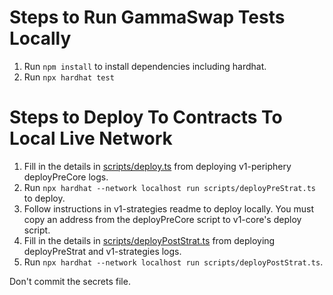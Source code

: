 # Steps to Run GammaSwap Tests Locally

1. Run ```npm install``` to install dependencies including hardhat.
2. Run ```npx hardhat test```

# Steps to Deploy To Contracts To Local Live Network

1. Fill in the details in [scripts/deploy.ts](scripts/deploy.ts) 
from deploying v1-periphery deployPreCore logs.
2. Run ```npx hardhat --network localhost run scripts/deployPreStrat.ts``` to deploy.
3. Follow instructions in v1-strategies readme to deploy locally. You must copy an
address from the deployPreCore script to v1-core's deploy script.
4. Fill in the details in [scripts/deployPostStrat.ts](scripts/deployPostStrat.ts) 
from deploying deployPreStrat and v1-strategies logs.
6. Run ```npx hardhat --network localhost run scripts/deployPostStrat.ts```.

Don't commit the secrets file.
